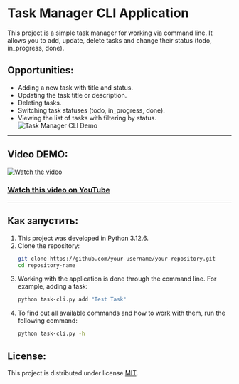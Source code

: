 # Task Manager CLI Application

This project is a simple task manager for working via command line. It allows you to add, update, delete tasks and change their status (todo, in_progress, done).


## Opportunities:
- Adding a new task with title and status.
- Updating the task title or description.
- Deleting tasks.
- Switching task statuses (todo, in_progress, done).
- Viewing the list of tasks with filtering by status.
  ![Task Manager CLI Demo](assets/demo.gif)

---

## Video DEMO:

[![Watch the video](https://img.youtube.com/vi/UHgco7VIA1M/maxresdefault.jpg)](https://youtu.be/UHgco7VIA1M)

### [Watch this video on YouTube](https://youtu.be/UHgco7VIA1M)

---

## Как запустить:

1. This project was developed in Python 3.12.6.
2. Clone the repository:
    ```bash
    git clone https://github.com/your-username/your-repository.git
    cd repository-name
    ```
3. Working with the application is done through the command line. For example, adding a task:
    ```bash
    python task-cli.py add "Test Task"
4. To find out all available commands and how to work with them, run the following command:
    ```bash
    python task-cli.py -h

## License:

This project is distributed under license [MIT](LICENSE).
